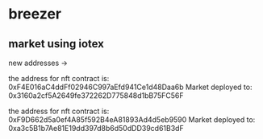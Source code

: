 # breezer



## market using iotex

new addresses ->

the address for nft contract is: 0xF4E016aC4ddFf02946C997aEfd941Ce1d48Daa6b
Market deployed to: 0x3160a2cf5A2649fe372262D775848d1bB75FC56F



the address for nft contract is: 0xF9D662d5a0ef4A85f592B4eA81893Ad4d5eb9590
Market deployed to: 0xa3c5B1b7Ae81E19dd397d8b6d50dDD39cd61B3dF
